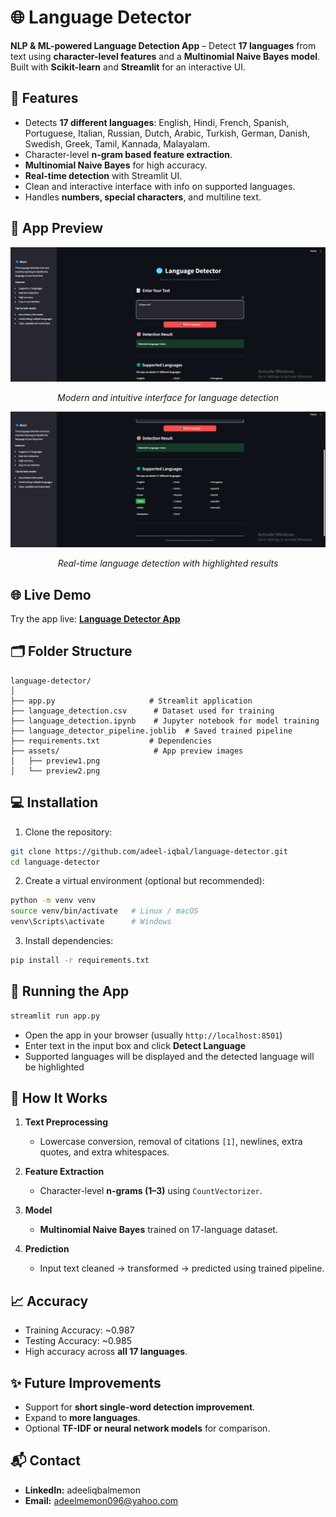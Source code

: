# 🌐 Language Detector

**NLP & ML-powered Language Detection App** – Detect **17 languages** from text using **character-level features** and a **Multinomial Naive Bayes model**. Built with **Scikit-learn** and **Streamlit** for an interactive UI.

## 🚀 Features

* Detects **17 different languages**: English, Hindi, French, Spanish, Portuguese, Italian, Russian, Dutch, Arabic, Turkish, German, Danish, Swedish, Greek, Tamil, Kannada, Malayalam.
* Character-level **n-gram based feature extraction**.
* **Multinomial Naive Bayes** for high accuracy.
* **Real-time detection** with Streamlit UI.
* Clean and interactive interface with info on supported languages.
* Handles **numbers, special characters**, and multiline text.

## 📱 App Preview

<div align="center">
  <img src="assets/preview1.png" alt="Language Detector Interface" width="600px">
  <p><em>Modern and intuitive interface for language detection</em></p>
</div>

<div align="center">
  <img src="assets/preview2.png" alt="Detection Result" width="600px">
  <p><em>Real-time language detection with highlighted results</em></p>
</div>

## 🌐 Live Demo

Try the app live: **[Language Detector App](https://your-streamlit-app-link.streamlit.app)**

## 🗂 Folder Structure

```
language-detector/
│
├── app.py                     # Streamlit application
├── language_detection.csv      # Dataset used for training
├── language_detection.ipynb    # Jupyter notebook for model training
├── language_detector_pipeline.joblib  # Saved trained pipeline
├── requirements.txt           # Dependencies
├── assets/                     # App preview images
│   ├── preview1.png
│   └── preview2.png
```

## 💻 Installation

1. Clone the repository:

```bash
git clone https://github.com/adeel-iqbal/language-detector.git
cd language-detector
```

2. Create a virtual environment (optional but recommended):

```bash
python -m venv venv
source venv/bin/activate   # Linux / macOS
venv\Scripts\activate      # Windows
```

3. Install dependencies:

```bash
pip install -r requirements.txt
```

## 🚀 Running the App

```bash
streamlit run app.py
```

* Open the app in your browser (usually `http://localhost:8501`)
* Enter text in the input box and click **Detect Language**
* Supported languages will be displayed and the detected language will be highlighted

## 🧠 How It Works

1. **Text Preprocessing**
   * Lowercase conversion, removal of citations `[1]`, newlines, extra quotes, and extra whitespaces.

2. **Feature Extraction**
   * Character-level **n-grams (1–3)** using `CountVectorizer`.

3. **Model**
   * **Multinomial Naive Bayes** trained on 17-language dataset.

4. **Prediction**
   * Input text cleaned → transformed → predicted using trained pipeline.

## 📈 Accuracy

* Training Accuracy: ~0.987
* Testing Accuracy: ~0.985
* High accuracy across **all 17 languages**.

## ✨ Future Improvements

* Support for **short single-word detection improvement**.
* Expand to **more languages**.
* Optional **TF-IDF or neural network models** for comparison.

## 📬 Contact

* **LinkedIn:** adeeliqbalmemon
* **Email:** adeelmemon096@yahoo.com
